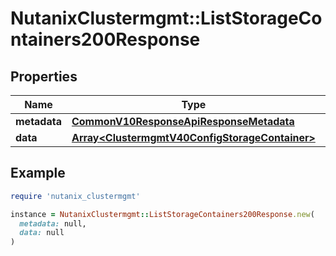 # NutanixClustermgmt::ListStorageContainers200Response

## Properties

| Name | Type | Description | Notes |
| ---- | ---- | ----------- | ----- |
| **metadata** | [**CommonV10ResponseApiResponseMetadata**](CommonV10ResponseApiResponseMetadata.md) |  | [optional] |
| **data** | [**Array&lt;ClustermgmtV40ConfigStorageContainer&gt;**](ClustermgmtV40ConfigStorageContainer.md) |  | [optional] |

## Example

```ruby
require 'nutanix_clustermgmt'

instance = NutanixClustermgmt::ListStorageContainers200Response.new(
  metadata: null,
  data: null
)
```

